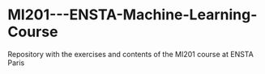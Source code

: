 # MI201---ENSTA-Machine-Learning-Course
Repository with the exercises and contents of the MI201 course at ENSTA Paris
